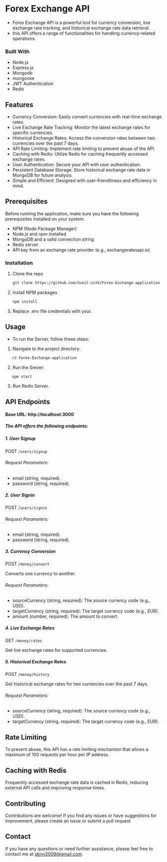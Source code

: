 # Forex Exchange API

* Forex Exchange API is a powerful tool for currency conversion, live exchange rate tracking, and historical exchange rate data retrieval.
* this API offers a range of functionalities for handling currency-related operations.

### Built With

* Node.js
* Express.js
* Mongodb
* mongoose
* JWT Authentication
* Redis

## Features
* Currency Conversion: Easily convert currencies with real-time exchange rates.
* Live Exchange Rate Tracking: Monitor the latest exchange rates for specific currencies.
* Historical Exchange Rates: Access the conversion rates between two currencies over the past 7 days.
* API Rate Limiting: Implement rate limiting to prevent abuse of the API.
* Caching with Redis: Utilize Redis for caching frequently accessed exchange rates.
* User Authentication: Secure your API with user authentication.
* Persistent Database Storage: Store historical exchange rate data in MongoDB for future analysis.
* Simple and Efficient: Designed with user-friendliness and efficiency in mind.

## Prerequisites
Before running the application, make sure you have the following prerequisites installed on your system:

* NPM (Node Package Manager)
* Node.js and npm installed
* MongoDB and a valid connection string
* Redis server
* API key from an exchange rate provider (e.g., exchangeratesapi.io)



### Installation

1. Clone the repo
   ```sh
   git clone https://github.com/Sunil-nith/Forex-Exchange-application
   ```
2. Install NPM packages
   ```sh
   npm install
   ```
3. Replace .env file credentials with your.
   

## Usage

* To run the Server, follow these steps:
1. Navigate to the project directory:
```sh
   cd Forex-Exchange-application
   ```

2. Run the Srever:
```sh
   npm start
   ```
3. Run Redis Server.
## API Endpoints
#### Base URL: http://localhost:3000
##### The API offers the following endpoints:

##### 1. User Signup
POST `/users/signup`
###### Request Parameters:

* email (string, required).
* password (string, required).

##### 2. User Signin
POST `/users/signin`
###### Request Parameters:

* email (string, required).
* password (string, required).
##### 3. Currency Conversion
POST `/money/convert`

Converts one currency to another.

###### Request Parameters:

* sourceCurrency (string, required): The source currency code (e.g., USD).
* targetCurrency (string, required): The target currency code (e.g., EUR).
* amount (number, required): The amount to convert.
##### 4. Live Exchange Rates
GET `/money/rates`

Get live exchange rates for supported currencies.
##### 5. Historical Exchange Rates
POST `/money/history`

Get historical exchange rates for two currencies over the past 7 days.

###### Request Parameters:

* sourceCurrency (string, required): The source currency code (e.g., USD).
* targetCurrency (string, required): The target currency code (e.g., EUR).

## Rate Limiting
To prevent abuse, this API has a rate limiting mechanism that allows a maximum of 100 requests per hour per IP address.

## Caching with Redis
Frequently accessed exchange rate data is cached in Redis, reducing external API calls and improving response times.

## Contributing
Contributions are welcome! If you find any issues or have suggestions for improvement, please create an issue or submit a pull request

## Contact

If you have any questions or need further assistance, please feel free to contact me at skjnv2009@gmail.com.


